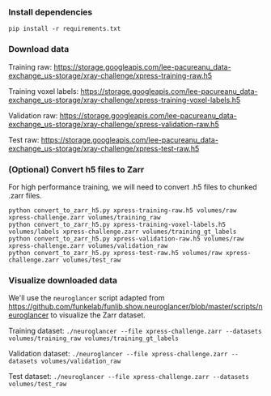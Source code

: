 
### Install dependencies

`pip install -r requirements.txt`

### Download data

Training raw: https://storage.googleapis.com/lee-pacureanu_data-exchange_us-storage/xray-challenge/xpress-training-raw.h5

Training voxel labels: https://storage.googleapis.com/lee-pacureanu_data-exchange_us-storage/xray-challenge/xpress-training-voxel-labels.h5

Validation raw: https://storage.googleapis.com/lee-pacureanu_data-exchange_us-storage/xray-challenge/xpress-validation-raw.h5

Test raw: https://storage.googleapis.com/lee-pacureanu_data-exchange_us-storage/xray-challenge/xpress-test-raw.h5

### (Optional) Convert h5 files to Zarr

For high performance training, we will need to convert .h5 files to chunked .zarr files.

```
python convert_to_zarr_h5.py xpress-training-raw.h5 volumes/raw xpress-challenge.zarr volumes/training_raw
python convert_to_zarr_h5.py xpress-training-voxel-labels.h5 volumes/labels xpress-challenge.zarr volumes/training_gt_labels
python convert_to_zarr_h5.py xpress-validation-raw.h5 volumes/raw xpress-challenge.zarr volumes/validation_raw
python convert_to_zarr_h5.py xpress-test-raw.h5 volumes/raw xpress-challenge.zarr volumes/test_raw
```

### Visualize downloaded data

We'll use the `neuroglancer` script adapted from https://github.com/funkelab/funlib.show.neuroglancer/blob/master/scripts/neuroglancer to visualize the Zarr dataset.

Training dataset: `./neuroglancer --file xpress-challenge.zarr --datasets volumes/training_raw volumes/training_gt_labels`

Validation dataset: `./neuroglancer --file xpress-challenge.zarr --datasets volumes/validation_raw`

Test dataset: `./neuroglancer --file xpress-challenge.zarr --datasets volumes/test_raw`



